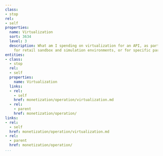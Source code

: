 ```yaml
---
class:
- stop
rel:
- self
properties:
  name: Virtualization
  sort: 3634
  level: 3
  description: What am I spending on virtualization for an API, as part of QA process,
    for retail sandbox and simulation environments, or for specific partner needs.
entities:
- class:
  - stop
  rel:
  - self
  properties:
    name: Virtualization
  links:
  - rel:
    - self
    href: monetization/operation/virtualization.md
  - rel:
    - parent
    href: monetization/operation/
links:
- rel:
  - self
  href: monetization/operation/virtualization.md
- rel:
  - parent
  href: monetization/operation/
...
```

